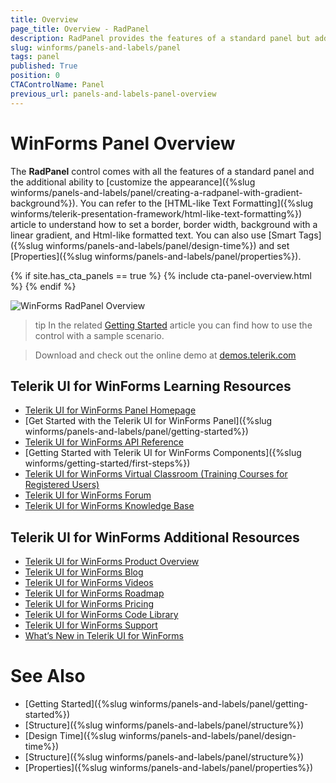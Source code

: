 ```yaml
---
title: Overview
page_title: Overview - RadPanel
description: RadPanel provides the features of a standard panel but adds advanced styling and text.
slug: winforms/panels-and-labels/panel
tags: panel
published: True
position: 0
CTAControlName: Panel
previous_url: panels-and-labels-panel-overview
---
```


# WinForms Panel Overview

The __RadPanel__ control comes with all the features of a standard panel and the additional ability to [customize the appearance]({%slug winforms/panels-and-labels/panel/creating-a-radpanel-with-gradient-background%}). You can refer to the [HTML-like Text Formatting]({%slug winforms/telerik-presentation-framework/html-like-text-formatting%}) article to understand how to set a border, border width, background with a linear gradient, and Html-like formatted text. You can also use [Smart Tags]({%slug winforms/panels-and-labels/panel/design-time%}) and set [Properties]({%slug winforms/panels-and-labels/panel/properties%}).

{% if site.has_cta_panels == true %}
{% include cta-panel-overview.html %}
{% endif %}

![WinForms RadPanel Overview](images/panels-and-labels-panel-overview001.png)

>tip In the related [Getting Started](https://docs.telerik.com/devtools/winforms/controls/panels-and-labels/panel/getting-started) article you can find how to use the control with a sample scenario.

> Download and check out the online demo at [demos.telerik.com](https://telerik-winforms-demos.s3.amazonaws.com/TelerikWinFormsExamplesLauncher.exe)



## Telerik UI for WinForms Learning Resources
* [Telerik UI for WinForms Panel Homepage](https://www.telerik.com/products/winforms/panel.aspx)
* [Get Started with the Telerik UI for WinForms Panel]({%slug winforms/panels-and-labels/panel/getting-started%})
* [Telerik UI for WinForms API Reference](https://docs.telerik.com/devtools/winforms/api/)
* [Getting Started with Telerik UI for WinForms Components]({%slug winforms/getting-started/first-steps%})
* [Telerik UI for WinForms Virtual Classroom (Training Courses for Registered Users)](https://learn.telerik.com/learn/course/external/view/elearning/17/TelerikUIforWinForms) 
* [Telerik UI for WinForms Forum](https://www.telerik.com/forums/winforms)
* [Telerik UI for WinForms Knowledge Base](https://docs.telerik.com/devtools/winforms/knowledge-base)


## Telerik UI for WinForms Additional Resources
* [Telerik UI for WinForms Product Overview](https://www.telerik.com/products/winforms.aspx)
* [Telerik UI for WinForms Blog](https://www.telerik.com/blogs/desktop-winforms)
* [Telerik UI for WinForms Videos](https://www.telerik.com/videos/product/winforms)
* [Telerik UI for WinForms Roadmap](https://www.telerik.com/support/whats-new/winforms/roadmap)
* [Telerik UI for WinForms Pricing](https://www.telerik.com/purchase/individual/winforms.aspx)
* [Telerik UI for WinForms Code Library](https://www.telerik.com/support/code-library/winforms)
* [Telerik UI for WinForms Support](https://www.telerik.com/support/winforms)
* [What’s New in Telerik UI for WinForms](https://www.telerik.com/support/whats-new/winforms)

# See Also

* [Getting Started]({%slug winforms/panels-and-labels/panel/getting-started%})
* [Structure]({%slug winforms/panels-and-labels/panel/structure%})
* [Design Time]({%slug winforms/panels-and-labels/panel/design-time%})
* [Structure]({%slug winforms/panels-and-labels/panel/structure%})
* [Properties]({%slug winforms/panels-and-labels/panel/properties%})
